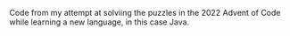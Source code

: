 Code from my attempt at solviing the puzzles in the 2022 Advent of Code while learning a new language, in this case Java. 
